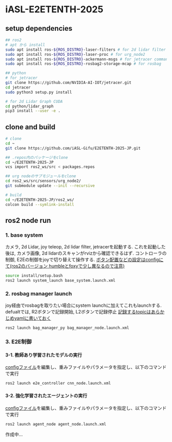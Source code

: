 # iASL-E2ETENTH-2025

## setup dependencies
```bash
## ros2
# apt から install
sudo apt install ros-${ROS_DISTRO}-laser-filters # for 2d lidar filter
sudo apt install ros-${ROS_DISTRO}-laser-proc # for urg_node2
sudo apt install ros-${ROS_DISTRO}-ackermann-msgs # for jetracer command
sudo apt install ros-${ROS_DISTRO}-rosbag2-storage-mcap # for rosbag

## python
# for jetracer 
git clone https://github.com/NVIDIA-AI-IOT/jetracer.git
cd jetracer
sudo python3 setup.py install

# for 2d Lidar Graph CUDA
cd python/lidar_graph
pip3 install --user -e .
```

## clone and build
```bash
# clone
cd ~
git clone https://github.com/iASL-Gifu/E2ETENTH-2025-JP.git

## .repos内のパッケージをclone
cd ~/E2ETENTH-2025-JP
vcs import ros2_ws/src < packages.repos

## urg nodeのサブモジュールをclone
cd ros2_ws/src/sensors/urg_node2/
git submodule update --init --recursive

# build
cd ~/E2ETENTH-2025-JP/ros2_ws/
colcon build --symlink-install
```

## ros2 node run

### 1. base system
カメラ, 2d Lidar, joy teleop, 2d lidar filter, jetracerを起動する. 
これを起動した後は, カメラ画像, 2d lidarのスキャンがrvizから確認できるはず. 
コントローラの制御, E2Eの制御をjoyで切り替えて操作する. [ボタン配置などの設定はconfigにて(ros2のバージョン humbleとfoxyで少し異なるので注意)](./ros2_ws/src/core/joy_manager/config/teleop.param.yaml)

```bash
source install/setup.bash
ros2 launch system_launch base_system.launch.xml
```

### 2. rosbag manager launch 
joy経由でrosbagを取りたい場合にsystem launchに加えてこれもlaunchする. 
defualtでは, R2ボタンで記録開始, L2ボタンで記録停止
[記録するtopicはあらかじめyamlに書いておく](./ros2_ws/src/core/bag_manager_py/config/bag_manager.param.yaml)
```
ros2 launch bag_manager_py bag_manager_node.launch.xml 
```

### 3. E2E制御
#### 3-1. 教師あり学習されたモデルの実行
[configファイル](./ros2_ws/src/control/e2e_controller/config/cnn_node.param.yaml)を編集し、重みファイルやパラメータを指定し、以下のコマンドで実行
```bash
ros2 launch e2e_controller cnn_node.launch.xml
```

#### 3-2. 強化学習されたエージェントの実行
[configファイル](./ros2_ws/src/control/agent_node/config/agent_node.param.yaml)を編集し、重みファイルやパラメータを指定し、以下のコマンドで実行
```bash
ros2 launch agent_node agent_node.launch.xml
```
作成中...